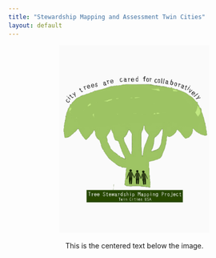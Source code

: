 ```yaml
---
title: "Stewardship Mapping and Assessment Twin Cities"
layout: default
---
```


<div style="text-align: center;">
  <div style="display: inline-block;">
    <img src="assets/stewmap_logo-11.png" alt="STEWMAP logo" style="width: 300px;" />
    <div style="width: 300px; margin: 0 auto;">
      <p style="text-align: center;">This is the centered text below the image.</p>
    </div>
  </div>
</div>
